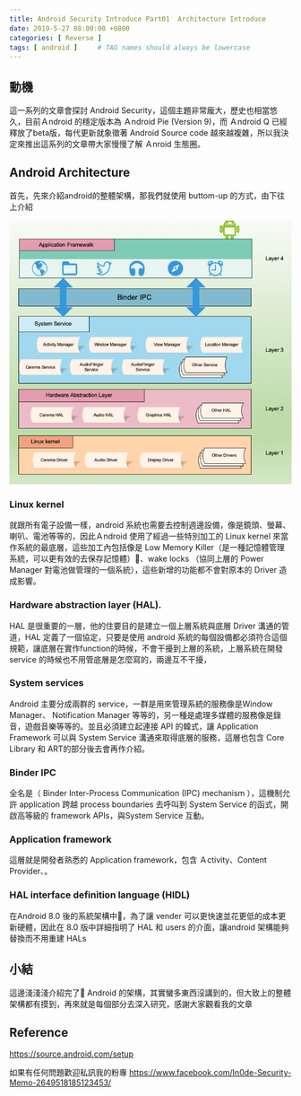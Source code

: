 ```yaml
---
title: Android Security Introduce Part01  Architecture Introduce
date: 2019-5-27 08:00:00 +0800
categories: [ Reverse ]
tags: [ android ]     # TAG names should always be lowercase
---
```

## 動機
這一系列的文章會探討 Android Security，這個主題非常龐大，歷史也相當悠久，目前Ａndroid 的穩定版本為 Ａndroid Pie (Version 9)，而 Ａndroid Q 已經釋放了beta版，每代更新就象徵著 Android Source code 越來越複雜，所以我決定來推出這系列的文章帶大家慢慢了解 Ａnroid 生態圈。


## Android Architecture

首先，先來介紹android的整體架構，那我們就使用 buttom-up 的方式，由下往上介紹

<img src="/image/2019-5-27-Arch.png" alt="drawing" width="600"/>

### Linux kernel
就跟所有電子設備一樣，android 系統也需要去控制週邊設備，像是鏡頭、螢幕、喇叭、電池等等的，因此Ａndroid 使用了經過一些特別加工的 Linux kernel 來當作系統的最底層，這些加工內包括像是 Low Memory Killer（是一種記憶體管理系統，可以更有效的去保存記憶體）、wake locks （協同上層的 Power Manager 對電池做管理的一個系統），這些新增的功能都不會對原本的 Driver 造成影響。


### Hardware abstraction layer (HAL).
HAL 是很重要的一層，他的住要目的是建立一個上層系統與底層 Driver 溝通的管道，HAL 定義了一個協定，只要是使用 android 系統的每個設備都必須符合這個規範，讓底層在實作function的時候，不會干擾到上層的系統，上層系統在開發 service 的時候也不用管底層是怎麼寫的，兩邊互不干擾，

### System services
Android 主要分成兩群的 service，一群是用來管理系統的服務像是Window Manager、 Notification Manager 等等的，另一種是處理多媒體的服務像是錄音，遊戲音樂等等的。並且必須建立起連接 API 的韓式，讓 Application Framework 可以與 System Service 溝通來取得底層的服務，這層也包含 Core Library 和 ART的部分後去會再作介紹。

### Binder IPC
全名是（ Binder Inter-Process Communication (IPC) mechanism ），這機制允許 application 跨越 process boundaries 去呼叫到 System Service 的函式，開啟高等級的 framework APIs，與System Service 互動。

### Application framework
這層就是開發者熟悉的 Application framework，包含 Ａctivity、Content Provider、。


### HAL interface definition language (HIDL)
在Android 8.0 後的系統架構中，為了讓 vender 可以更快速並花更低的成本更新硬體，因此在 8.0 版中詳細指明了 HAL 和 users 的介面，讓android 架構能夠替換而不用重建 HALs


## 小結
這邊淺淺淺介紹完了 Android 的架構，其實蠻多東西沒講到的，但大致上的整體架構都有摸到，再來就是每個部分去深入研究，感謝大家觀看我的文章

## Reference

https://source.android.com/setup


如果有任何問題歡迎私訊我的粉專
https://www.facebook.com/In0de-Security-Memo-2649518185123453/
